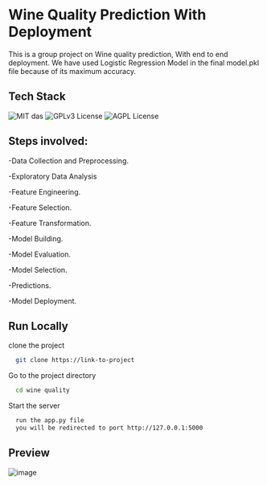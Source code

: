 
# Wine Quality Prediction With Deployment

This is a group project on Wine quality prediction, With end to end deployment.
We have used Logistic Regression Model in the final model.pkl file because of its maximum accuracy.


## Tech Stack


![MIT das](https://img.shields.io/badge/Dataset-Kaggle-green)
![GPLv3 License](https://img.shields.io/badge/Framework-Flask-yellow.svg)
![AGPL License](https://img.shields.io/badge/Language-Python-blue.svg)


## Steps involved:
-Data Collection and Preprocessing. 

-Exploratory Data Analysis

-Feature Engineering.

-Feature Selection.

-Feature Transformation.

-Model Building.

-Model Evaluation.

-Model Selection.

-Predictions.

-Model Deployment.

## Run Locally

clone the project
```bash
  git clone https://link-to-project
```
Go to the project directory
```bash
  cd wine quality
```
Start the server

```bash
  run the app.py file
  you will be redirected to port http://127.0.0.1:5000
```
## Preview
![image](https://github.com/deepanshu112233/Wine-Quality/assets/114103471/4e2ed12b-1262-4388-9069-3b907f31e8a3)

